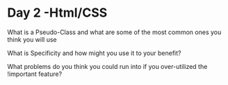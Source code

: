 # Day 2 -Html/CSS

What is a Pseudo-Class and what are some of the most common ones you think you will use

What is Specificity and how might you use it to your benefit?

What problems do you think you could run into if you over-utilized the !important feature?
